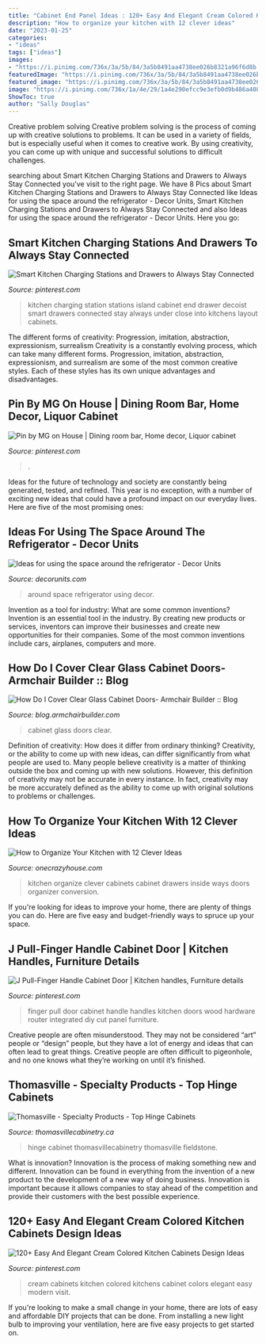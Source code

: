 ```yaml
---
title: "Cabinet End Panel Ideas : 120+ Easy And Elegant Cream Colored Kitchen Cabinets Design Ideas"
description: "How to organize your kitchen with 12 clever ideas"
date: "2023-01-25"
categories:
- "ideas"
tags: ["ideas"]
images:
- "https://i.pinimg.com/736x/3a/5b/84/3a5b8491aa4738ee026b8321a96f6d8b.jpg"
featuredImage: "https://i.pinimg.com/736x/3a/5b/84/3a5b8491aa4738ee026b8321a96f6d8b.jpg"
featured_image: "https://i.pinimg.com/736x/3a/5b/84/3a5b8491aa4738ee026b8321a96f6d8b.jpg"
image: "https://i.pinimg.com/736x/1a/4e/29/1a4e290efcc9e3efb0d9b486a408289a.jpg"
ShowToc: true
author: "Sally Douglas"
---
```



Creative problem solving
Creative problem solving is the process of coming up with creative solutions to problems. It can be used in a variety of fields, but is especially useful when it comes to creative work. By using creativity, you can come up with unique and successful solutions to difficult challenges.

	

		
searching about Smart Kitchen Charging Stations and Drawers to Always Stay Connected you've visit to the right page. We have 8 Pics about Smart Kitchen Charging Stations and Drawers to Always Stay Connected like Ideas for using the space around the refrigerator - Decor Units, Smart Kitchen Charging Stations and Drawers to Always Stay Connected and also Ideas for using the space around the refrigerator - Decor Units. Here you go:
		
    
## Smart Kitchen Charging Stations And Drawers To Always Stay Connected

<img loading=lazy src="https://i.pinimg.com/736x/f3/e1/fb/f3e1fbdb5d25c4af3e7c7cc184102927.jpg" onerror="this.onerror=null;this.src='https://tse1.mm.bing.net/th?id=OIP.rBLKn5rivp2yGu-yvocV1QHaLL&amp;pid=15.1';" alt="Smart Kitchen Charging Stations and Drawers to Always Stay Connected">

_Source: pinterest.com_

>kitchen charging station stations island cabinet end drawer decoist smart drawers connected stay always under close into kitchens layout cabinets. 

	

The different forms of creativity: Progression, imitation, abstraction, expressionism, surrealism
Creativity is a constantly evolving process, which can take many different forms. Progression, imitation, abstraction, expressionism, and surrealism are some of the most common creative styles. Each of these styles has its own unique advantages and disadvantages.

    
## Pin By MG On House | Dining Room Bar, Home Decor, Liquor Cabinet

<img loading=lazy src="https://i.pinimg.com/736x/1a/4e/29/1a4e290efcc9e3efb0d9b486a408289a.jpg" onerror="this.onerror=null;this.src='https://tse1.mm.bing.net/th?id=OIP.fVZG0sqai8KWnxKYeTb3_AHaJ3&amp;pid=15.1';" alt="Pin by MG on House | Dining room bar, Home decor, Liquor cabinet">

_Source: pinterest.com_

>. 

	

Ideas for the future of technology and society are constantly being generated, tested, and refined. This year is no exception, with a number of exciting new ideas that could have a profound impact on our everyday lives. Here are five of the most promising ones:

    
## Ideas For Using The Space Around The Refrigerator - Decor Units

<img loading=lazy src="https://2.bp.blogspot.com/-K5KL_Ep-9a0/WbWwUYnu74I/AAAAAAAA5hE/nhY1yFOEfNw2x1MaPobLT9OzRO43QkUHwCLcBGAs/s1600/11.jpg" onerror="this.onerror=null;this.src='https://tse1.mm.bing.net/th?id=OIP.glscHXjvqyXRhKhyEVSSwwHaLH&amp;pid=15.1';" alt="Ideas for using the space around the refrigerator - Decor Units">

_Source: decorunits.com_

>around space refrigerator using decor. 

	

Invention as a tool for industry: What are some common inventions?
Invention is an essential tool in the industry. By creating new products or services, inventors can improve their businesses and create new opportunities for their companies. Some of the most common inventions include cars, airplanes, computers and more.

    
## How Do I Cover Clear Glass Cabinet Doors- Armchair Builder :: Blog

<img loading=lazy src="http://blog.armchairbuilder.com/wp-content/uploads/2014/03/IMG_7200.jpg" onerror="this.onerror=null;this.src='https://tse3.mm.bing.net/th?id=OIP.UAWcFJiH3K8H3nBtHhaaHQHaLG&amp;pid=15.1';" alt="How Do I Cover Clear Glass Cabinet Doors- Armchair Builder :: Blog">

_Source: blog.armchairbuilder.com_

>cabinet glass doors clear. 

	

Definition of creativity: How does it differ from ordinary thinking?
Creativity, or the ability to come up with new ideas, can differ significantly from what people are used to. Many people believe creativity is a matter of thinking outside the box and coming up with new solutions. However, this definition of creativity may not be accurate in every instance. In fact, creativity may be more accurately defined as the ability to come up with original solutions to problems or challenges.

    
## How To Organize Your Kitchen With 12 Clever Ideas

<img loading=lazy src="https://cdn.onecrazyhouse.com/wp-content/uploads/2016/06/kitchen.jpg" onerror="this.onerror=null;this.src='https://tse4.mm.bing.net/th?id=OIP.kkwEJiJrKkG_vZJDbpZTYQHaKj&amp;pid=15.1';" alt="How to Organize Your Kitchen with 12 Clever Ideas">

_Source: onecrazyhouse.com_

>kitchen organize clever cabinets cabinet drawers inside ways doors organizer conversion. 

	

If you're looking for ideas to improve your home, there are plenty of things you can do. Here are five easy and budget-friendly ways to spruce up your space.

    
## J Pull-Finger Handle Cabinet Door | Kitchen Handles, Furniture Details

<img loading=lazy src="https://i.pinimg.com/736x/3a/5b/84/3a5b8491aa4738ee026b8321a96f6d8b.jpg" onerror="this.onerror=null;this.src='https://tse1.mm.bing.net/th?id=OIP.ANDEYgws3LuZbaWgusJreQHaKS&amp;pid=15.1';" alt="J Pull-Finger Handle Cabinet Door | Kitchen handles, Furniture details">

_Source: pinterest.com_

>finger pull door cabinet handle handles kitchen doors wood hardware router integrated diy cut panel furniture. 

	

Creative people are often misunderstood. They may not be considered “art” people or “design” people, but they have a lot of energy and ideas that can often lead to great things. Creative people are often difficult to pigeonhole, and no one knows what they’re working on until it’s finished.

    
## Thomasville - Specialty Products - Top Hinge Cabinets

<img loading=lazy src="https://www.thomasvillecabinetry.ca/-/media/thomasville/products/specialty_cabinets/tophingecabinets.jpg" onerror="this.onerror=null;this.src='https://tse3.mm.bing.net/th?id=OIP.MTwBrbysSEq0QImmqNgojAHaLH&amp;pid=15.1';" alt="Thomasville - Specialty Products - Top Hinge Cabinets">

_Source: thomasvillecabinetry.ca_

>hinge cabinet thomasvillecabinetry thomasville fieldstone. 

	

What is innovation?
Innovation is the process of making something new and different. Innovation can be found in everything from the invention of a new product to the development of a new way of doing business. Innovation is important because it allows companies to stay ahead of the competition and provide their customers with the best possible experience.

    
## 120+ Easy And Elegant Cream Colored Kitchen Cabinets Design Ideas

<img loading=lazy src="https://i.pinimg.com/736x/cf/8d/6b/cf8d6b2c17c65c28657cccccbda75d22.jpg" onerror="this.onerror=null;this.src='https://tse1.mm.bing.net/th?id=OIP.Qb4AhzfaPzC5rufoUOASLgHaJ4&amp;pid=15.1';" alt="120+ Easy And Elegant Cream Colored Kitchen Cabinets Design Ideas">

_Source: pinterest.com_

>cream cabinets kitchen colored kitchens cabinet colors elegant easy modern visit. 

	

If you're looking to make a small change in your home, there are lots of easy and affordable DIY projects that can be done. From installing a new light bulb to improving your ventilation, here are five easy projects to get started on.

